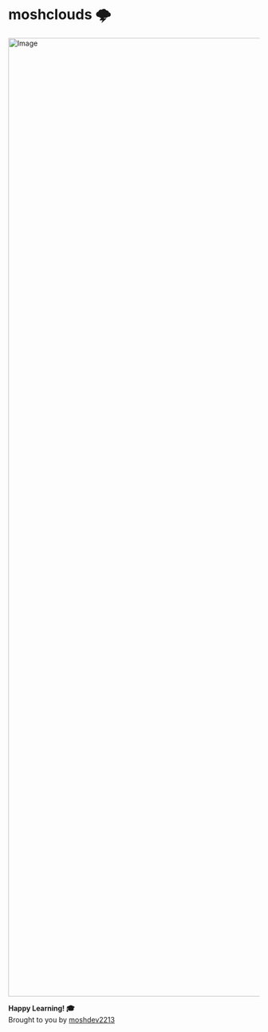 
# moshclouds 🌩️

<img width="1920" alt="Image" src="https://github.com/user-attachments/assets/b605831c-d5c4-445e-8a41-1e93b3e7e719" />

**Happy Learning! 🎓**  
Brought to you by [moshdev2213](https://github.com/moshdev2213)
